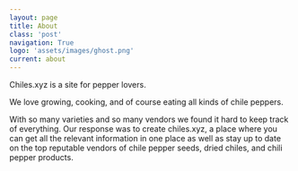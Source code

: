 ```yaml
---
layout: page
title: About
class: 'post'
navigation: True
logo: 'assets/images/ghost.png'
current: about
---
```


Chiles.xyz is a site for pepper lovers.

We love growing, cooking, and of course eating all kinds of chile peppers.

With so many varieties and so many vendors we found it hard to keep track of everything.  Our response was to create chiles.xyz, a place where you can get all the relevant information in one place as well as stay up to date on the top reputable vendors of chile pepper seeds, dried chiles, and chili pepper products.